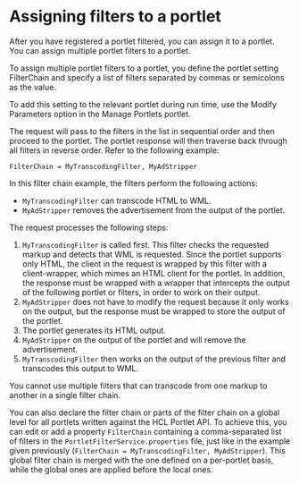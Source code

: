 # Assigning filters to a portlet

After you have registered a portlet filtered, you can assign it to a portlet. You can assign multiple portlet filters to a portlet.

To assign multiple portlet filters to a portlet, you define the portlet setting FilterChain and specify a list of filters separated by commas or semicolons as the value.

To add this setting to the relevant portlet during run time, use the Modify Parameters option in the Manage Portlets portlet.

The request will pass to the filters in the list in sequential order and then proceed to the portlet. The portlet response will then traverse back through all filters in reverse order. Refer to the following example:

```
FilterChain = MyTranscodingFilter, MyAdStripper
```

In this filter chain example, the filters perform the following actions:

-   `MyTranscodingFilter` can transcode HTML to WML.
-   `MyAdStripper` removes the advertisement from the output of the portlet.

The request processes the following steps:

1.  `MyTranscodingFilter` is called first. This filter checks the requested markup and detects that WML is requested. Since the portlet supports only HTML, the client in the request is wrapped by this filter with a client-wrapper, which mimes an HTML client for the portlet. In addition, the response must be wrapped with a wrapper that intercepts the output of the following portlet or filters, in order to work on their output.
2.  `MyAdStripper` does not have to modify the request because it only works on the output, but the response must be wrapped to store the output of the portlet.
3.  The portlet generates its HTML output.
4.  `MyAdStripper` on the output of the portlet and will remove the advertisement.
5.  `MyTranscodingFilter` then works on the output of the previous filter and transcodes this output to WML.

You cannot use multiple filters that can transcode from one markup to another in a single filter chain.

You can also declare the filter chain or parts of the filter chain on a global level for all portlets written against the HCL Portlet API. To achieve this, you can edit or add a property `FilterChain` containing a comma-separated list of filters in the `PortletFilterService.properties` file, just like in the example given previously \(`FilterChain = MyTranscodingFilter, MyAdStripper`\). This global filter chain is merged with the one defined on a per-portlet basis, while the global ones are applied before the local ones.


